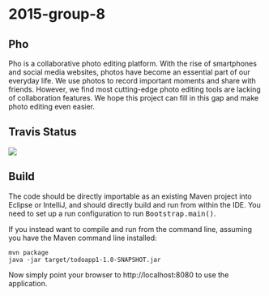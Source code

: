 # 2015-group-8

Pho
---

Pho is a collaborative photo editing platform. With the rise of smartphones and social media websites, photos have become an essential part of our everyday life. We use photos to record important moments and share with friends. However, we find most cutting-edge photo editing tools are lacking of collaboration features. We hope this project can fill in this gap and make photo editing even easier.

Travis Status
-------------
![](https://magnum.travis-ci.com/jhu-oose/2015-group-8.svg?token=yn8z5Kcxy4pNxCCzuAEr&branch=master)

Build
-----

The code should be directly importable as an existing Maven project into Eclipse or IntelliJ, and should directly build and run from within the IDE.  You need to set up a run configuration to run <tt>Bootstrap.main()</tt>.

If you instead want to compile and run from the command line, assuming you have the Maven command line installed:

```console
mvn package
java -jar target/todoapp1-1.0-SNAPSHOT.jar
```

Now simply point your browser to http://localhost:8080 to use the application.
